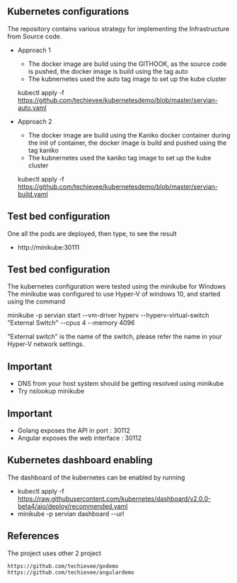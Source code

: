 ## Kubernetes configurations

The repository contains various strategy for implementing the Infrastructure from Source code.

* Approach 1
    - The docker image are build using the GITHOOK, as the source code is pushed, the docker image is build using the tag auto
    - The kubnernetes used the auto tag image to set up the kube cluster
   
   kubectl apply -f https://github.com/techievee/kubernetesdemo/blob/master/servian-auto.yaml
   
* Approach 2
    - The docker image are build using the Kaniko docker container during the init of container, the docker image is build and pushed using the tag kaniko
    - The kubnernetes used the kaniko tag image to set up the kube cluster
   
   kubectl apply -f https://github.com/techievee/kubernetesdemo/blob/master/servian-build.yaml

## Test bed configuration

One all the pods are deployed, then type, to see the result

* http://minikube:30111

## Test bed configuration

The kubernetes configuration were tested using the minikube for Windows
The minikube was configured to use Hyper-V of windows 10, and started using the command

minikube -p servian start --vm-driver hyperv --hyperv-virtual-switch "External Switch" --cpus 4 --memory 4096

"External switch" is the name of the switch, please refer the name in your Hyper-V network settings.

## Important
* DNS from your host system should be getting resolved using minikube
* Try nslookup minikube

## Important
* Golang exposes the API in port : 30112
* Angular exposes the web interface : 30112

## Kubernetes dashboard enabling

The dashboard of the kubernetes can be enabled by running

* kubectl apply -f https://raw.githubusercontent.com/kubernetes/dashboard/v2.0.0-beta4/aio/deploy/recommended.yaml
* minikube -p servian dashboard --url

## References
The project uses other 2 project

    https://github.com/techievee/godemo
    https://github.com/techievee/angulardemo

